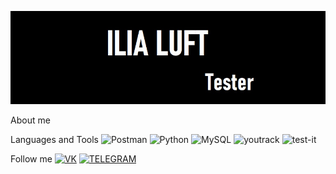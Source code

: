 ![Header](https://github.com/IliaLuft/IliaLuft/blob/main/assets/ILIALUFTPNG.jpg)

About me

Languages and Tools
![Postman](https://img.shields.io/badge/-Postman-000?style=for-the-badge&logo=Postman&logoColor=FF7F50) ![Python](https://img.shields.io/badge/-Python-000?style=for-the-badge&logo=Python&logoColor=039BES) ![MySQL](https://img.shields.io/badge/-MySQL-000?style=for-the-badge&logo=MySQL&logoColor=1565C0) ![youtrack](https://img.shields.io/badge/-youtrack-000?style=for-the-badge&logo=youtrackk&logoColor=FF80AB) ![test-it](https://img.shields.io/badge/-test-it-000?style=for-the-badge&logo=test-it&logoColor=3E77B6)



Follow me
[![VK](https://img.shields.io/badge/-VK-000?style=for-the-badge&logo=VK&logoColor=0077FF)](https://vk.com/id_luft_ilia) [![TELEGRAM](https://img.shields.io/badge/-TELEGRAM-000?style=for-the-badge&logo=TELEGRAM&logoColor=0088CC)](https://t.me/ilialuft)